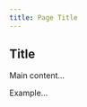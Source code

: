 ```yaml
---
title: Page Title
---
```


<Block>

## Title

Main content...

<Example>

Example...

</Example>

</Block>

